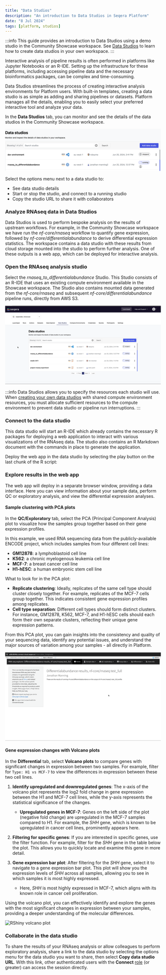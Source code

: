 ```yaml
---
title: "Data Studios"
description: "An introduction to Data Studios in Seqera Platform"
date: "8 Jul 2024"
tags: [platform, studios]
---
```


:::info
This guide provides an introduction to Data Studios using a demo studio in the Community Showcase workspace. See [Data Studios](../../data_studios/overview) to learn how to create data studios in your own workspace. 
:::

Interactive analysis of pipeline results is often performed in platforms like Jupyter Notebooks or an R-IDE. Setting up the infrastructure for these platforms, including accessing pipeline data and the necessary bioinformatics packages, can be complex and time-consuming.

Data Studios streamlines the process of creating interactive analysis environments for Platform users. With built-in templates, creating a data studio is as simple as adding and sharing pipelines or datasets. Platform manages all the details, enabling you to easily select your preferred interactive tool and analyze your data.

In the **Data Studios** tab, you can monitor and see the details of the data studios in the Community Showcase workspace.

![Data studios overview](./assets/data-studios-overview.png)

Select the options menu next to a data studio to:
- See data studio details
- Start or stop the studio, and connect to a running studio
- Copy the studio URL to share it with collaborators

### Analyze RNAseq data in Data Studios

Data Studios is used to perform bespoke analysis on the results of upstream workflows. For example, in the Community Showcase workspace we have run the *nf-core/rnaseq* workflow to quantify gene expression, followed by *nf-core/differentialabundance* to derive differential expression statistics. The workspace contains a data studio with these results from cloud storage mounted into the studio to perform further analysis. One of these outputs is a web app, which can be deployed for interactive analysis.

### Open the RNAseq analysis studio 

Select the *rnaseq_to_differentialabundance* Studio. This Studio consists of an R-IDE that uses an existing compute environment available in the Showcase workspace. The Studio also contains mounted data generated from the *nf-core/rnaseq* and subsequent *nf-core/differentialabundance* pipeline runs, directly from AWS S3. 

![RNAseq studio details](assets/rnaseq-diffab-studio-details.gif)

:::info
Data Studios allows you to specify the resources each studio will use. When [creating your own data studios](../../data_studios/overview) with shared compute environment resources, you must allocate sufficient resources to the compute environment to prevent data studio or pipeline run interruptions. 
:::

### Connect to the data studio

This data studio will start an R-IDE which already contains the necessary R packages for deploying a web application to interact with various visualizations of the RNAseq data. The studio also contains an R Markdown document with the commands in place to generate the application.

Deploy the web app in the data studio by selecting the play button on the last chunk of the R script:

### Explore results in the web app

The web app will deploy in a separate browser window, providing a data interface. Here you can view information about your sample data, perform QC or exploratory analysis, and view the differential expression analyses.

#### Sample clustering with PCA plots

In the **QC/Exploratory** tab, select the PCA (Principal Component Analysis) plot to visualize how the samples group together based on their gene expression profiles.

In this example, we used RNA sequencing data from the publicly-available ENCODE project, which includes samples from four different cell lines: 

- **GM12878**: a lymphoblastoid cell line
- **K562**: a chronic myelogenous leukemia cell line
- **MCF-7**: a breast cancer cell line
- **H1-hESC**: a human embryonic stem cell line

What to look for in the PCA plot:

- **Replicate clustering**: Ideally, replicates of the same cell type should cluster closely together. For example, replicates of the MCF-7 cells group together. This indicates consistent gene expression profiles among replicates.
- **Cell type separation**: Different cell types should form distinct clusters. For instance, GM12878, K562, MCF-7, and H1-hESC cells should each form their own separate clusters, reflecting their unique gene expression patterns.

From this PCA plot, you can gain insights into the consistency and quality of your sequencing data, identify any potential issues, and understand the major sources of variation among your samples - all directly in Platform.

![RShiny PCA plot](assets/rnaseq-diffab-rshiny-pca-plot.gif)

#### Gene expression changes with Volcano plots 

In the **Differential** tab, select **Volcano plots** to compare genes with significant changes in expression between two samples. For example, filter for `Type: H1 vs MCF-7` to view the differences in expression between these two cell lines.

1. **Identify upregulated and downregulated genes**: The x-axis of the volcano plot represents the log2 fold change in gene expression between the H1 and MCF-7 cell lines, while the y-axis represents the statistical significance of the changes.

    - **Upregulated genes in MCF-7**: Genes on the left side of the plot (negative fold change) are upregulated in the MCF-7 samples compared to H1. For example, the _SHH_ gene, which is known to be upregulated in cancer cell lines, prominently appears here.

2. **Filtering for specific genes**: If you are interested in specific genes, use the filter function. For example, filter for the _SHH_ gene in the table below the plot. This allows you to quickly locate and examine this gene in more detail.

3. **Gene expression bar plot**: After filtering for the _SHH_ gene, select it to navigate to a gene expression bar plot. This plot will show you the expression levels of _SHH_ across all samples, allowing you to see in which samples it is most highly expressed.

    - Here, _SHH_ is most highly expressed in MCF-7, which aligns with its known role in cancer cell proliferation.

Using the volcano plot, you can effectively identify and explore the genes with the most significant changes in expression between your samples, providing a deeper understanding of the molecular differences.

![RShiny volcano plot](assets/rnaseq-diffab-rshiny-volcano-plot.gif)

### Collaborate in the data studio

To share the results of your RNAseq analysis or allow colleagues to perform exploratory analysis, share a link to the data studio by selecting the options menu for the data studio you want to share, then select **Copy data studio URL**. With this link, other authenticated users with the **Connect** [role](../../orgs-and-teams/roles) (or greater) can access the session directly.
